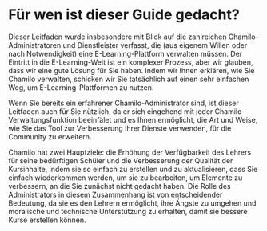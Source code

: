 # Für wen ist dieser Guide gedacht?

Dieser Leitfaden wurde insbesondere mit Blick auf die zahlreichen Chamilo-Administratoren und Dienstleister verfasst, die \(aus eigenem Willen oder nach Notwendigkeit) eine E-Learning-Plattform verwalten müssen. Der Eintritt in die E-Learning-Welt ist ein komplexer Prozess, aber wir glauben, dass wir eine gute Lösung für Sie haben. Indem wir Ihnen erklären, wie Sie Chamilo verwalten, schicken wir Sie tatsächlich auf einen sehr einfachen Weg, um E-Learning-Plattformen zu nutzen.

Wenn Sie bereits ein erfahrener Chamilo-Administrator sind, ist dieser Leitfaden auch für Sie nützlich, da er sich eingehend mit jeder Chamilo-Verwaltungsfunktion beeinfälet und es Ihnen ermöglicht, die Art und Weise, wie Sie das Tool zur Verbesserung Ihrer Dienste verwenden, für die Community zu erweitern.

Chamilo hat zwei Hauptziele: die Erhöhung der Verfügbarkeit des Lehrers für seine bedürftigen Schüler und die Verbesserung der Qualität der Kursinhalte, indem sie so einfach zu erstellen und zu aktualisieren, dass Sie einfach wiederkommen werden, um sie zu bearbeiten, um Elemente zu verbessern, an die Sie zunächst nicht gedacht haben. Die Rolle des Administrators in diesem Zusammenhang ist von entscheidender Bedeutung, da sie es den Lehrern ermöglicht, ihre Ängste zu umgehen und moralische und technische Unterstützung zu erhalten, damit sie bessere Kurse erstellen können.